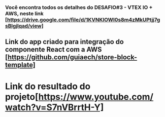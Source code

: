 
### Você encontra todos os detalhes do DESAFIO#3 - VTEX IO + AWS, neste link [https://drive.google.com/file/d/1KVNKIOWI0s8m4zMkUPtjj7gsBlgjlqad/view]

## Link do app criado para integração do componente React com a AWS [https://github.com/guiaech/store-block-template]

# Link do resultado do projeto[https://www.youtube.com/watch?v=S7nVBrrtH-Y]

